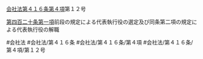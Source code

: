 [会社法第４１６条第４項](会社法＿＿＿＿第４１６条第４項)第１２号

[第四百二十条第一項](会社法＿＿＿＿第４２０条第１項)前段の規定による代表執行役の選定及び同条第二項の規定による代表執行役の解職


#会社法
#会社法/第４１６条
#会社法/第４１６条/第４項
#会社法/第４１６条/第４項/第１２号
